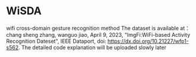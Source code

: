 # WiSDA
wifi cross-domain gesture recognition method
The dataset is available at：
chang sheng zhang, wanguo jiao, April 9, 2023, "ImgFi:WiFi-based Activity Recognition Dateset", IEEE Dataport, doi: https://dx.doi.org/10.21227/wfp1-s562.
The detailed code explanation will be uploaded slowly later

